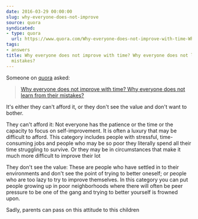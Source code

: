```yaml
---
date: 2016-03-29 00:00:00
slug: why-everyone-does-not-improve
source: quora
syndicated:
- type: quora
  url: https://www.quora.com/Why-everyone-does-not-improve-with-time-Why-everyone-does-not-learn-from-their-mistakes/answer/Roy-Tang
tags:
- answers
title: Why everyone does not improve with time? Why everyone does not learn from their
  mistakes?
---
```


Someone on [quora](https://quora.com) asked:

> [Why everyone does not improve with time? Why everyone does not learn from their mistakes?](https://www.quora.com/Why-everyone-does-not-improve-with-time-Why-everyone-does-not-learn-from-their-mistakes/answer/Roy-Tang)


It's either they can't afford it, or they don't see the value and don't want to bother.

They can't afford it: Not everyone has the patience or the time or the capacity to focus on self-improvement. It is often a luxury that may be difficult to afford. This category includes people with stressful, time-consuming jobs and people who may be so poor they literally spend all their time struggling to survive. Or they may be in circumstances that make it much more difficult to improve their lot

They don't see the value: These are people who have settled in to their environments and don't see the point of trying to better oneself; or people who are too lazy to try to improve themselves. In this category you can put people growing up in poor neighborhoods where there will often be peer pressure to be one of the gang and trying to better yourself is frowned upon. 

Sadly, parents can pass on this attitude to this children